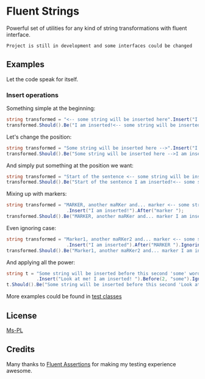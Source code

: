 # Fluent Strings

Powerful set of utilities for any kind of string transformations with fluent interface.

```
Project is still in development and some interfaces could be changed
```

## Examples

Let the code speak for itself.

### Insert operations

Something simple at the beginning:
```csharp
string transformed = "<-- some string will be inserted here".Insert("I am inserted!");
transformed.Should().Be("I am inserted!<-- some string will be inserted here");
```
Let's change the position:
```csharp
string transformed = "Some string will be inserted here -->".Insert("I am inserted!").To(The.End);
transformed.Should().Be("Some string will be inserted here -->I am inserted!");
```

And simply put something at the position we want:
```csharp
string transformed = "Start of the sentence <-- some string will be inserted here".Insert("I am inserted!").At(22);
transformed.Should().Be("Start of the sentence I am inserted!<-- some string will be inserted here");
```

Mixing up with markers:
```csharp
string transformed = "MARKER, another maRKer and... marker <-- some string will be inserted here"
                      .Insert("I am inserted!").After("marker ");
transformed.Should().Be("MARKER, another maRKer and... marker I am inserted!<-- some string will be inserted here");
```

Even ignoring case:
```csharp
string transformed = "Marker1, another maRKer2 and... marker <-- some string will be inserted here"
                      .Insert("I am inserted").After("MARKER ").IgnoringCase();
transformed.Should().Be("Marker1, another maRKer2 and... marker I am inserted<-- some string will be inserted here");
```

And applying all the power:
```csharp
string t = "Some string will be inserted before this second 'some' word, but not before this 'some'"
           .Insert("Look at me! I am inserted! ").Before(2, "some").IgnoringCase().From(The.Beginning);
t.Should().Be("Some string will be inserted before this second 'Look at me! I am inserted! some' word, but not before this 'some'");
```

More examples could be found in [test classes](https://github.com/MSayfullin/FluentStrings/tree/master/FluentStrings.Tests)

## License

[Ms-PL](https://github.com/MSayfullin/FluentStrings/blob/master/LICENSE)

## Credits

Many thanks to [Fluent Assertions](http://fluentassertions.codeplex.com/) for making my testing experience awesome.
